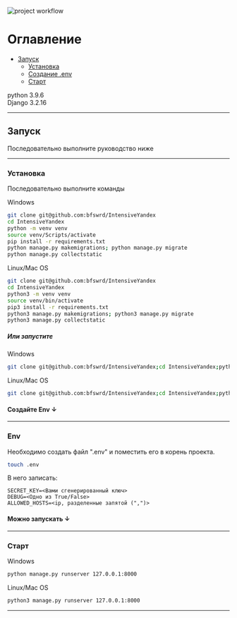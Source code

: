 ![project workflow](https://github.com/bfswrd/IntensiveYandex/actions/workflows/python-package.yml/badge.svg)

# Оглавление

* [Запуск](#Запуск)
    * [Установка](#Установка)
    * [Создание .env](#Env)
    * [Старт](#Старт)

python 3.9.6  
Django 3.2.16

---

## Запуск

Последовательно выполните руководство ниже

---

### Установка

Последовательно выполните команды

Windows

```bash
git clone git@github.com:bfswrd/IntensiveYandex
cd IntensiveYandex
python -m venv venv
source venv/Scripts/activate
pip install -r requirements.txt
python manage.py makemigrations; python manage.py migrate
python manage.py collectstatic  
``` 

Linux/Mac OS

```bash
git clone git@github.com:bfswrd/IntensiveYandex
cd IntensiveYandex
python3 -m venv venv
source venv/bin/activate
pip3 install -r requirements.txt
python3 manage.py makemigrations; python3 manage.py migrate
python3 manage.py collectstatic  
``` 

##### Или запустите

Windows

```bash
git clone git@github.com:bfswrd/IntensiveYandex;cd IntensiveYandex;python -m venv venv;source venv/Scripts/activate;pip install -r requirements.txt;python manage.py makemigrations;python manage.py migrate;python manage.py collectstatic  
```

Linux/Mac OS

```bash
git clone git@github.com:bfswrd/IntensiveYandex;cd IntensiveYandex;python3 -m venv venv;source venv/bin/activate;pip3 install -r requirements.txt;python3 manage.py makemigrations;python3 manage.py migrate;python3 manage.py collectstatic
```

#### Создайте Env ↓

---

### Env

Необходимо создать файл ".env" и поместить его в корень проекта.

```bash
touch .env
```

В него записать:

```text
SECRET_KEY=<Вами сгенерированный ключ>
DEBUG=<Одно из True/False>
ALLOWED_HOSTS=<ip, разделенные запятой (",")>
```

#### Можно запускать ↓

---

### Старт

Windows

```bash
python manage.py runserver 127.0.0.1:8000
```

Linux/Mac OS

```bash
python3 manage.py runserver 127.0.0.1:8000
```

---
